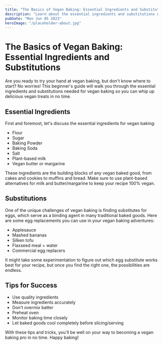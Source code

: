 ```yaml
---
title: "The Basics of Vegan Baking: Essential Ingredients and Substitutions"
description: "Learn about the essential ingredients and substitutions needed for vegan baking. Discover tips for baking delicious vegan treats in this beginner&#39;s guide."
pubDate: "Mon Jun 05 2023"
heroImage: "/placeholder-about.jpg"
---
```


# The Basics of Vegan Baking: Essential Ingredients and Substitutions

Are you ready to try your hand at vegan baking, but don&#39;t know where to start? No worries! This beginner&#39;s guide will walk you through the essential ingredients and substitutions needed for vegan baking so you can whip up delicious vegan treats in no time.

## Essential Ingredients

First and foremost, let&#39;s discuss the essential ingredients for vegan baking:

- Flour
- Sugar
- Baking Powder
- Baking Soda
- Salt
- Plant-based milk
- Vegan butter or margarine

These ingredients are the building blocks of any vegan baked good, from cakes and cookies to muffins and bread. Make sure to use plant-based alternatives for milk and butter/margarine to keep your recipe 100% vegan.

## Substitutions

One of the unique challenges of vegan baking is finding substitutes for eggs, which serve as a binding agent in many traditional baked goods. Here are some egg replacements you can use in your vegan baking adventures:

- Applesauce
- Mashed bananas
- Silken tofu
- Flaxseed meal + water
- Commercial egg replacers

It might take some experimentation to figure out which egg substitute works best for your recipe, but once you find the right one, the possibilities are endless.

## Tips for Success

- Use quality ingredients
- Measure ingredients accurately
- Don&#39;t overmix batter
- Preheat oven
- Monitor baking time closely
- Let baked goods cool completely before slicing/serving

With these tips and tricks, you&#39;ll be well on your way to becoming a vegan baking pro in no time. Happy baking!